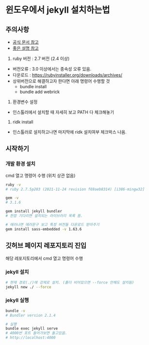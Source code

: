 # 윈도우에서 jekyll 설치하는법 

## 주의사항
- [공식 문서 참고](https://jekyllrb-ko.github.io/docs/installation/windows/)
- [좋은 설명 참고](https://blog.hyeyoonjung.com/2017/05/04/how-to-start-jekyll/)

1. ruby 버전 : 2.7 버전 (2.4 이상)
- 버전오류 : 3.0 이상에서는 종속성 오류 있음.
- 다운로드 : https://rubyinstaller.org/downloads/archives/
- 상위버전으로 해결하고자 한다면 아래 명령어 수행할 것
  -  bundle install
  -  bundle add webrick

1. 환경변수 설정
- 인스톨러에서 설치할 때 자세히 보고 PATH 다 체크해놓기

1. ridk install
- 인스톨러로 설치하고나면 마지막에 ridk 설치여부 체크박스 나옴.

## 시작하기
### 개발 환경 설치
cmd 열고 명령어 수행 (위치 상관 없음)
```bash 
ruby -v 
# ruby 2.7.5p203 (2021-11-24 revision f69aeb8314) [i386-mingw32]

gem -v
# 3.1.6

gem install jekyll bundler
# 한참 기다리면 설치되는 라이브러리 목록 뜸.

# 에러나면 에러문구 보고 특정 버전들 다운로드 받아주기
gem install sass-embedded -v 1.63.6
```


## 깃허브 페이지 레포지토리 진입
해당 레포지토리에서 cmd 열고 명령어 수행

### jekyll 설치
```bash
# 현재 경로(./)에 강제로 설치. (폴더 비어있으면 --force 안해도 설치됨)
jekyll new ./ --force

```

### jekyll 실행
```bash
bundle -v
# Bundler version 2.1.4

# 실행
bundle exec jekyll serve
# 4000번 포트 들어가보면 돌고있음.
# http://localhost:4000
```